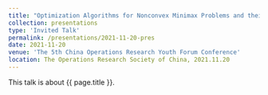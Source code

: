 ```yaml
---
title: "Optimization Algorithms for Nonconvex Minimax Problems and their Complexity Analysis"
collection: presentations
type: 'Invited Talk'
permalink: /presentations/2021-11-20-pres
date: 2021-11-20
venue: 'The 5th China Operations Research Youth Forum Conference'
location: The Operations Research Society of China, 2021.11.20
---
```


This talk is about {{ page.title }}.
